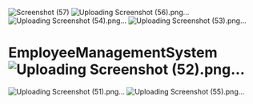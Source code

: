 ![Screenshot (57)](https://github.com/dnyandip55/EmployeeManagementSystem/assets/99662234/77a1c64f-8aa3-4345-989b-7c0ed1f97a8c)
![Uploading Screenshot (56).png…]()
![Uploading Screenshot (54).png…]()
![Uploading Screenshot (53).png…]()
# EmployeeManagementSystem![Uploading Screenshot (52).png…]()
![Uploading Screenshot (51).png…]()
![Uploading Screenshot (55).png…]()
